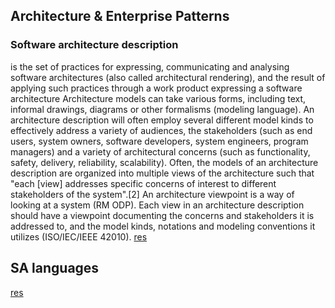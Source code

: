 ## Architecture & Enterprise Patterns
### Software architecture description 
is the set of practices for expressing, communicating and analysing software architectures (also called architectural rendering), and the result of applying such practices through a work product expressing a software architecture
Architecture models can take various forms, including text, informal drawings, diagrams or other formalisms (modeling language). An architecture description will often employ several different model kinds to effectively address a variety of audiences, the stakeholders (such as end users, system owners, software developers, system engineers, program managers) and a variety of architectural concerns (such as functionality, safety, delivery, reliability, scalability).
Often, the models of an architecture description are organized into multiple views of the architecture such that "each [view] addresses specific concerns of interest to different stakeholders of the system".[2] An architecture viewpoint is a way of looking at a system (RM ODP). Each view in an architecture description should have a viewpoint documenting the concerns and stakeholders it is addressed to, and the model kinds, notations and modeling conventions it utilizes (ISO/IEC/IEEE 42010).
[res](https://en.wikipedia.org/wiki/Software_architecture_description)

## SA languages
[res](https://cio-wiki.org/wiki/Architecture_Description_Language_(ADL))



